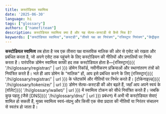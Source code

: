 ```yaml
---
title: कस्टोडियल स्वामित्व
date: '2025-06-30'
language: hi
tags: ["glossary"]
authors: ["namefiteam"]
description: कस्टोडियल स्वामित्व क्या है और यह सेल्फ-कस्टडी से कैसे भिन्न है?
keywords: ["कस्टोडियल स्वामित्व","कस्टडी","तीसरे पक्ष का नियंत्रण","रजिस्ट्रार नियंत्रण","केंद्रीकृत भंडारण"]
---
```


**कस्टोडियल स्वामित्व** तब होता है जब एक तीसरा पक्ष वास्तविक मालिक की ओर से एसेट को रखता और प्रबंधित करता है, जो अपने एसेट तक पहुंचने के लिए कस्टोडियन की नीतियों और प्रणालियों पर निर्भर करता है। पारंपरिक डोमेन स्वामित्व काफी हद तक कस्टोडियल होता है—[रजिस्ट्रार]({{ '/hi/glossary/registrar/' | url }}) डोमेन रिकॉर्ड, नवीनीकरण प्रक्रियाओं और स्थानांतरण तंत्रों को नियंत्रित करते हैं। भले ही आप डोमेन के "मालिक" हों, आप इसे प्रबंधित करने के लिए [रजिस्ट्रार]({{ '/hi/glossary/registrar/' | url }}) के प्लेटफॉर्म और नीतियों पर निर्भर करते हैं। [टोकेनाइज़्ड]({{ '/hi/glossary/tokenize/' | url }}) डोमेन सेल्फ-कस्टडी की ओर बढ़ते हैं, जहाँ आप अपने स्वयं के [वॉलेट]({{ '/hi/glossary/wallet/' | url }}) में स्वामित्व टोकन को सीधे नियंत्रित करते हैं। जबकि कुछ पहलू (जैसे [DNS]({{ '/hi/glossary/dns/' | url }}) प्रबंधन) में अभी भी कस्टोडियल सेवाएं शामिल हो सकती हैं, मुख्य स्वामित्व स्वयं-संप्रभु और किसी एक सेवा प्रदाता की नीतियों या निरंतर संचालन से स्वतंत्र हो जाता है।